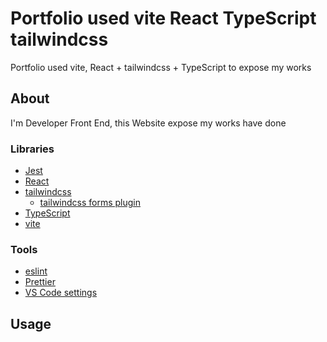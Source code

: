# Portfolio used vite React TypeScript tailwindcss

Portfolio used vite, React + tailwindcss + TypeScript to expose my works

## About

I'm Developer Front End, this Website expose my works have done

### Libraries

- [Jest](https://jestjs.io/)
- [React](https://reactjs.org/)
- [tailwindcss](https://tailwindcss.com/)
  - [tailwindcss forms plugin](https://tailwindcss-forms.vercel.app/)
- [TypeScript](https://www.typescriptlang.org/)
- [vite](https://vitejs.dev/)

### Tools

- [eslint](https://eslint.org/)
- [Prettier](https://prettier.io/)
- [VS Code settings](https://code.visualstudio.com/)

## Usage
